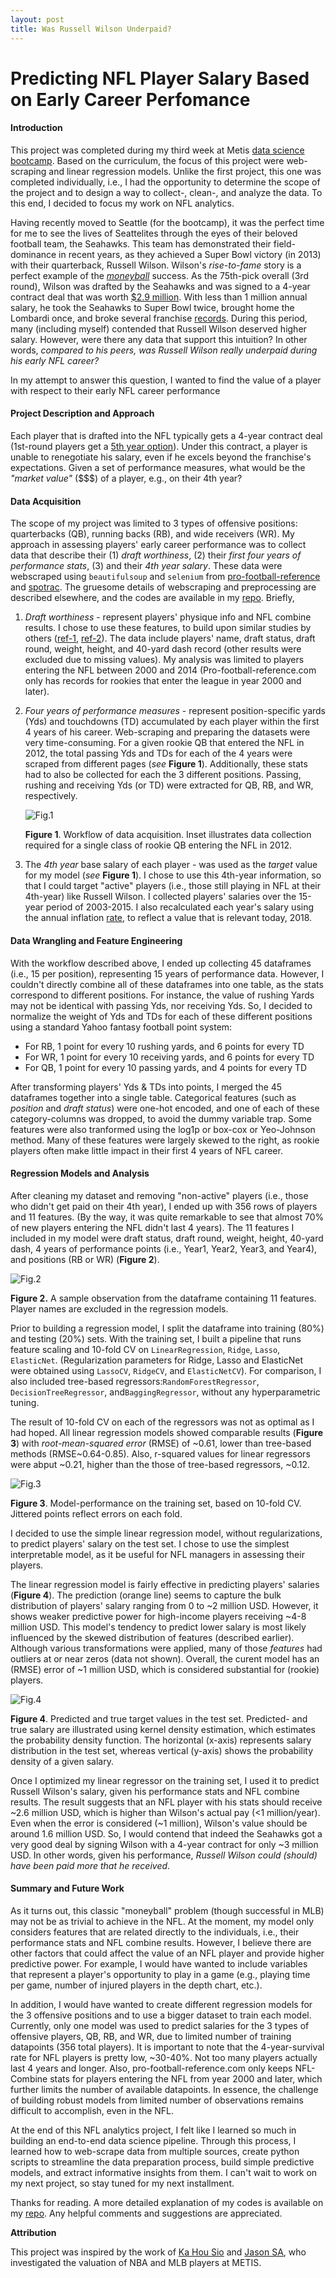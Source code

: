```yaml
---
layout: post
title: Was Russell Wilson Underpaid?
---
```




# Predicting NFL Player Salary Based on Early Career Perfomance    

#### Introduction

This project was completed during my third week at Metis [data science bootcamp](https://www.thisismetis.com/data-science-bootcamps). Based on the curriculum, the focus of this project were web-scraping and linear regression models. Unlike the first project, this one was completed individually, i.e., I had the opportunity to determine the scope of the project and to design a way to collect-, clean-, and analyze the data. To this end, I decided to focus my work on NFL analytics. 

Having recently moved to Seattle (for the bootcamp), it was the perfect time for me to see the lives of Seattelites through the eyes of their beloved football team, the Seahawks. This team has demonstrated their field-dominance in recent years, as they achieved a Super Bowl victory (in 2013) with their quarterback, Russell Wilson. Wilson's *rise-to-fame* story is a perfect example of the [*moneyball*](https://en.wikipedia.org/wiki/Moneyball_(film)) success. As the 75th-pick overall (3rd round), Wilson was drafted by the Seahawks and was signed to a 4-year contract deal that was worth [$2.9 million](https://www.spotrac.com/nfl/seattle-seahawks/russell-wilson-9885/). With less than 1 million annual salary, he took the Seahawks to Super Bowl twice, brought home the Lombardi once, and broke several franchise [records](https://en.wikipedia.org/wiki/Russell_Wilson). During this period, many (including myself) contended that Russell Wilson deserved higher salary. However, were there any data that support this intuition? In other words,  *compared to his peers, was Russell Wilson really underpaid during his early NFL career?* 

In my attempt to answer this question, I wanted to find the value of a player with respect to their early NFL career performance

#### Project Description and Approach

Each player that is drafted into the NFL typically gets a 4-year contract deal (1st-round players get a [5th year option](https://www.sbnation.com/nfl/2018/4/30/17171726/nfl-rookie-wage-scale-draft)). Under this contract, a player is unable to renegotiate his salary, even if he excels beyond the franchise's expectations. Given a set of performance measures, what would be the *"market value"* ($$$) of a player, e.g., on their 4th year?

#### Data Acquisition

The scope of my project was limited to 3 types of offensive positions: quarterbacks (QB), running backs (RB), and wide receivers (WR). My approach in assessing players' early career performance was to collect data that describe their (1) _draft worthiness_, (2) their _first four years of performance stats_, (3) and their _4th year salary_. These data were webscraped using `beautifulsoup` and `selenium` from [pro-football-reference](http://pro-football-reference.com/) and [spotrac](https://www.spotrac.com/nfl/rankings/2003/base/). The gruesome details of webscraping and preprocessing are described elsewhere, and the codes are available in my [repo](https://github.com/jhonsen/NFLplayersValuation). Briefly,

1. *Draft worthiness* - represent players' physique info and NFL combine results. I chose to use these features, to build upon similar studies by others ([ref-1](https://pdfs.semanticscholar.org/8628/bec98a3c5218815233c8b650b4ff988046e1.pdf), [ref-2](https://www.stat.berkeley.edu/~aldous/Research/Ugrad/Paul_Park.pdf)). The data include players' name, draft status, draft round, weight, height, and 40-yard dash record (other results were excluded due to missing values). My analysis was limited to players entering the NFL between 2000 and 2014 (Pro-football-reference.com only has records for rookies that enter the league in year 2000 and later). 

2. *Four years of performance measures*  - represent position-specific yards (Yds) and touchdowns (TD) accumulated by each player within the first 4 years of his career.  Web-scraping and preparing the datasets were very time-consuming. For a given rookie QB that entered the NFL in 2012, the total passing Yds and TDs for each of the 4 years were scraped from different pages  (*see* **Figure 1**). Additionally, these stats had to also be collected for each the 3 different positions. Passing, rushing and receiving Yds (or TD) were extracted for QB, RB, and WR, respectively.  

   ![Fig.1]({{site.url}}/images/concat1.png)

   **Figure 1**. Workflow of data acquisition. Inset illustrates data collection required for a single class of rookie QB entering the NFL in 2012. 

3. The *4th year* base salary of each player - was used as the *target* value for my model (*see* **Figure 1**). I chose to use this 4th-year information, so that I could target "active" players (i.e., those still playing in NFL at their 4th-year) like Russell Wilson.  I collected players' salaries over the 15-year period of 2003-2015. I also recalculated each year's salary using the annual inflation [rate](https://www.usinflationcalculator.com/inflation/historical-inflation-rates/), to reflect a value that is relevant today, 2018.

     

#### Data Wrangling and Feature Engineering

With the workflow described above, I ended up collecting 45 dataframes (i.e., 15 per position), representing 15 years of performance data. However, I couldn't directly combine all of these dataframes into one table, as the stats correspond to different positions. For instance, the value of rushing Yards may not be identical with passing Yds, nor receiving Yds. So, I decided to normalize the weight of Yds and TDs for each of these different positions using a standard Yahoo fantasy football point system:

- For RB,  1 point for every 10 rushing yards, and 6 points for every TD
- For WR, 1 point for every 10 receiving yards, and 6 points for every TD
- For QB, 1 point for every 10 passing yards, and 4 points for every TD


After transforming players' Yds & TDs into points, I merged the 45 dataframes together into a single table. Categorical features (such as *position* and *draft status*) were one-hot encoded, and one of each of these category-columns was dropped, to avoid the dummy variable trap. Some features were also tranformed using the log1p or box-cox or Yeo-Johnson method. Many of these features were largely skewed to the right, as rookie players often make little impact in their first 4 years of NFL career.


#### Regression Models and Analysis

After cleaning my dataset and removing "non-active" players (i.e., those who didn't get paid on their 4th year), I ended up with 356 rows of players and 11 features. (By the way, it was quite remarkable to see that almost 70% of new players entering the NFL didn't last 4 years). The 11 features I included in my model were draft status, draft round, weight, height, 40-yard dash, 4 years of performance points (i.e., Year1, Year2, Year3, and Year4), and positions (RB or WR) (**Figure 2**). 

![Fig.2]({{site.url}}/images/dataframesample.png)

**Figure 2.** A sample observation from the dataframe containing 11 features. Player names are excluded in the regression models. 

Prior to building a regression model, I split the dataframe into training (80%) and testing (20%) sets. With the training set, I built a pipeline that runs feature scaling and 10-fold CV on  `LinearRegression`, `Ridge`, `Lasso`, `ElasticNet`. (Regularization parameters for Ridge, Lasso and ElasticNet were obtained using  `LassoCV`, `RidgeCV`, and `ElasticNetCV`). For comparison, I also included tree-based regressors:`RandomForestRegressor`, `DecisionTreeRegressor`, and`BaggingRegressor`, without any hyperparametric tuning.

The result of 10-fold CV on each of the regressors was not as optimal as I had hoped. All linear regression models showed comparable results (**Figure 3**) with *root-mean-squared error* (RMSE) of ~0.61, lower than tree-based methods (RMSE~0.64-0.85). Also, r-squared values for linear regressors were abput ~0.21, higher than the those of tree-based regressors, ~0.12.   

![Fig.3]({{site.url}}/images/Alg_comparison_RMSE.png)

**Figure 3**. Model-performance on the training set, based on 10-fold CV. Jittered points reflect errors on each fold.

I decided to use the simple linear regression model, without regularizations, to predict players' salary on the test set. I chose to use the simplest interpretable model, as it be useful for NFL managers in assessing their players.  

The linear regression model is fairly effective in predicting players' salaries (**Figure 4**). The prediction (orange line) seems to capture the bulk distribution of players' salary ranging from 0 to ~2 million USD. However, it shows weaker predictive power for high-income players receiving ~4-8 million USD. This model's tendency to predict lower salary is most likely influenced by the skewed distribution of features (described earlier). Although various transformations were applied, many of those *features* had outliers at or near zeros (data not shown). Overall, the curent model has an (RMSE) error of ~1 million USD, which is considered substantial for (rookie) players.  

![Fig.4]({{site.url}}/images/ytest_ypred_histo_kde.png) 

**Figure 4**. Predicted and true target values in the test set. Predicted- and true salary are illustrated using kernel density estimation, which estimates the probability density function. The horizontal (x-axis) represents salary distribution in the test set, whereas vertical (y-axis) shows the probability density of a given salary.      

Once I optimized my linear regressor on the training set, I used it to predict Russell Wilson's salary, given his performance stats and NFL combine results. The result suggests that an NFL player with his stats should receive ~2.6 million USD, which is higher than Wilson's actual pay (<1 million/year). Even when the error is considered (~1 million), Wilson's value should be around 1.6 million USD. So, I would contend that indeed the Seahawks got a very good deal by signing Wilson with a 4-year contract for only ~3 million USD. In other words, given his performance, *Russell Wilson could (should) have been paid more that he received*.   

 

#### Summary and Future Work

As it turns out, this classic "moneyball" problem (though successful in MLB) may not be as trivial to achieve in the NFL. At the moment, my model only considers features that are related directly to the individuals, i.e., their performance stats and NFL combine results. However, I believe there are other factors that could affect the value of an NFL player and provide higher predictive power. For example, I would have wanted to include variables that represent a player's opportunity to play in a game (e.g., playing time per game, number of injured players in the depth chart, etc.). 

In addition, I would have wanted to create different regression models for the 3 offensive positions and to use a bigger dataset to train each model. Currently, only one model was used to predict salaries for the 3 types of offensive players, QB, RB, and WR, due to limited number of training datapoints (356 total players). It is important to note that the 4-year-survival rate for NFL players is pretty low, ~30-40%. Not too many players actually last 4 years and longer. Also, pro-football-reference.com only keeps NFL-Combine stats for players entering the NFL from year 2000 and later, which further limits the number of available datapoints. In essence, the challenge of building robust models from limited number of observations remains difficult to accomplish, even in the NFL.         

At the end of this NFL analytics project, I felt like I learned so much in building an end-to-end data science pipeline. Through this process, I learned how to web-scrape data from multiple sources, create python scripts to streamline the data preparation process, build simple predictive models, and extract informative insights from them. I can't wait to work on my next project, so stay tuned for my next installment. 

Thanks for reading. A more detailed explanation of my codes is available on my [repo](https://github.com/jhonsen/NFLplayersValuation). Any helpful comments and suggestions are appreciated.  



**Attribution**

This project was inspired by the work of [Ka Hou Sio](https://medium.com/@kahousio/project-luther-predicting-nba-player-salary-from-their-performance-b8209323c72d) and [Jason SA]( https://github.com/jason-sa/baseball_lin_regression), who investigated  the valuation of NBA and MLB players at METIS.

